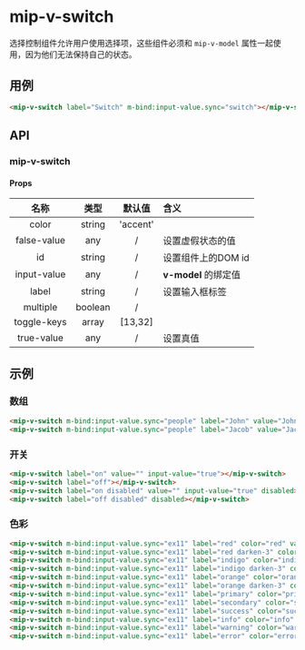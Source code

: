 # mip-v-switch

选择控制组件允许用户使用选择项，这些组件必须和 `mip-v-model` 属性一起使用，因为他们无法保持自己的状态。

## 用例

```html
<mip-v-switch label="Switch" m-bind:input-value.sync="switch"></mip-v-switch>
```

## API

### mip-v-switch

#### Props

名称|类型|默认值|含义
:--:|:--:|:--:|:---
color|string|'accent'|
false-value|any|/|设置虚假状态的值
id|string|/|设置组件上的DOM id
input-value|any|/|**v-model** 的绑定值
label|string|/|设置输入框标签
multiple|boolean|/|
toggle-keys|array|[13,32]|
true-value|any|/|设置真值

## 示例

### 数组

```html
<mip-v-switch m-bind:input-value.sync="people" label="John" value="John"></mip-v-switch>
<mip-v-switch m-bind:input-value.sync="people" label="Jacob" value="Jacob"></mip-v-switch>
```

### 开关

```html
<mip-v-switch label="on" value="" input-value="true"></mip-v-switch>
<mip-v-switch label="off"></mip-v-switch>
<mip-v-switch label="on disabled" value="" input-value="true" disabled></mip-v-switch>
<mip-v-switch label="off disabled" disabled></mip-v-switch>
```

### 色彩

```html
<mip-v-switch m-bind:input-value.sync="ex11" label="red" color="red" value="red" hide-details=""></mip-v-switch>
<mip-v-switch m-bind:input-value.sync="ex11" label="red darken-3" color="red darken-3" value="red darken-3" hide-details=""></mip-v-switch>
<mip-v-switch m-bind:input-value.sync="ex11" label="indigo" color="indigo" value="indigo" hide-details=""></mip-v-switch>
<mip-v-switch m-bind:input-value.sync="ex11" label="indigo darken-3" color="indigo darken-3" value="indigo darken-3" hide-details=""></mip-v-switch>
<mip-v-switch m-bind:input-value.sync="ex11" label="orange" color="orange" value="orange" hide-details=""></mip-v-switch>
<mip-v-switch m-bind:input-value.sync="ex11" label="orange darken-3" color="orange darken-3" value="orange darken-3" hide-details=""></mip-v-switch>
<mip-v-switch m-bind:input-value.sync="ex11" label="primary" color="primary" value="primary" hide-details=""></mip-v-switch>
<mip-v-switch m-bind:input-value.sync="ex11" label="secondary" color="secondary" value="secondary" hide-details=""></mip-v-switch>
<mip-v-switch m-bind:input-value.sync="ex11" label="success" color="success" value="success" hide-details=""></mip-v-switch>
<mip-v-switch m-bind:input-value.sync="ex11" label="info" color="info" value="info" hide-details=""></mip-v-switch>
<mip-v-switch m-bind:input-value.sync="ex11" label="warning" color="warning" value="warning" hide-details=""></mip-v-switch>
<mip-v-switch m-bind:input-value.sync="ex11" label="error" color="error" value="error" hide-details=""></mip-v-switch>
```
